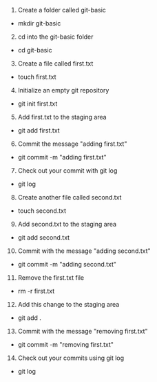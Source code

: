1. Create a folder called git-basic
  -	mkdir git-basic
2. cd into the git-basic folder
  -	cd git-basic
3. Create a file called first.txt
  -	touch first.txt
4. Initialize an empty git repository
  -	git init first.txt
5. Add first.txt to the staging area
  -	git add first.txt
6. Commit the message "adding first.txt"
  -	git commit -m "adding first.txt"
7. Check out your commit with git log
  -	git log
8. Create another file called second.txt
  -	touch second.txt
9. Add second.txt to the staging area
  -	git add second.txt
10. Commit with the message "adding second.txt"
  -	git commit -m "adding second.txt"
11. Remove the first.txt file
  -	rm -r first.txt
12. Add this change to the staging area
  -	git add .
13. Commit with the message "removing first.txt"
  -	git commit -m "removing first.txt"
14. Check out your commits using git log
  -	git log
